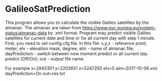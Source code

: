 # GalileoSatPrediction
This program allows you to calculate the visible Galileo satellites by the almanac. The almanac are taken from 
https://www.gsc-europa.eu/system-status/almanac-data by .xml format.
Program may predict visible Galileo satellites for current date and time or for all current day with step 1 minute.
First, you need to set config.cfg file. 
In this file: x,y,z - reference point, meter; 
elv - elevation mask, degree; 
alm - name of almanac file; 
dayPrediction - switch between now moment predict or all current day predict (Off/On);
out - output file name.

For example
x=2845301
y=2203651
z=5247292
elv=5
alm=2017-10-06.xml
dayPrediction=On
out=res.txt
